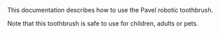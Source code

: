 This documentation describes how to use the Pavel robotic toothbrush.

Note that this toothbrush is safe to use for children, adults or pets.
